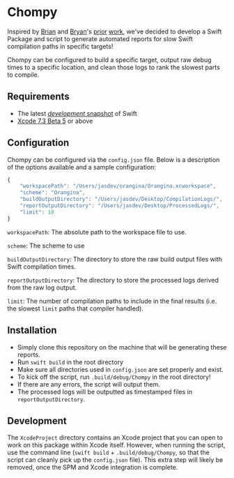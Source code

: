 # Chompy

Inspired by [Brian](https://twitter.com/brianmichel/) and [Bryan](https://twitter.com/irace/)'s [prior](https://github.com/brianmichel/Swift-Analysis-Workflow) [work](http://irace.me/swift-profiling), we've decided to develop a Swift Package and script to generate automated reports for slow Swift compilation paths in specific targets!

Chompy can be configured to build a specific target, output raw debug times to a specific location, and clean those logs to rank the slowest parts to compile.

## Requirements

- The latest [_development_ snapshot](https://swift.org/download/#latest-development-snapshots) of Swift 
- [Xcode 7.3 Beta 5](https://developer.apple.com/xcode/download/) or above

## Configuration

Chompy can be configured via the `config.json` file. Below is a description of the options available and a sample configuration:

```javascript
{
    "workspacePath": "/Users/jasdev/orangina/Orangina.xcworkspace",
    "scheme": "Orangina",
    "buildOutputDirectory": "/Users/jasdev/Desktop/CompilationLogs/",
    "reportOutputDirectory": "/Users/jasdev/Desktop/ProcessedLogs/",
    "limit": 10
}
```

`workspacePath`: The absolute path to the workspace file to use.

`scheme`: The scheme to use

`buildOutputDirectory`: The directory to store the raw build output files with Swift compilation times.

`reportOutputDirectory`: The directory to store the processed logs derived from the raw log output.

`limit`: The number of compilation paths to include in the final results (i.e. the slowest `limit` paths that compiler handled).

## Installation

- Simply clone this repository on the machine that will be generating these reports.
- Run `swift build` in the root directory
- Make sure all directories used in `config.json` are set properly and exist.
- To kick off the script, run `.build/debug/Chompy` in the root directory!
- If there are any errors, the script will output them.
- The processed logs will be outputted as timestamped files in `reportOutputDirectory`.

## Development

The `XcodeProject` directory contains an Xcode project that you can open to work on this package within Xcode itself. However, when running the script, use the command line (`swift build` + `.build/debug/Chompy`, so that the script can cleanly pick up the `config.json` file). This extra step will likely be removed, once the SPM and Xcode integration is complete.